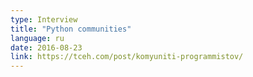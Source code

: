 ```yaml
---
type: Interview
title: "Python communities"
language: ru
date: 2016-08-23
link: https://tceh.com/post/komyuniti-programmistov/
---
```

